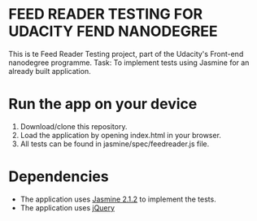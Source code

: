 # FEED READER TESTING FOR UDACITY FEND NANODEGREE
This is te Feed Reader Testing project, part of the Udacity's Front-end nanodegree programme.
Task: To implement tests using Jasmine for an already built application. 

# Run the app on your device
1. Download/clone this repository.
2. Load the application by opening index.html in your browser.
3. All tests can be found in jasmine/spec/feedreader.js file. 

# Dependencies
* The application uses [Jasmine 2.1.2](https://jasmine.github.io/2.1/introduction) to implement the tests.
* The application uses [jQuery](https://jquery.com/)
